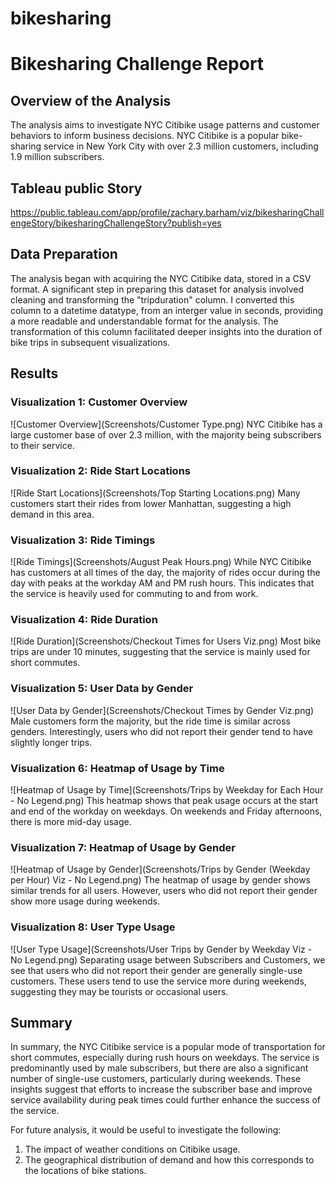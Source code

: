 # bikesharing

# Bikesharing Challenge Report

## Overview of the Analysis
The analysis aims to investigate NYC Citibike usage patterns and customer behaviors to inform business decisions. NYC Citibike is a popular bike-sharing service in New York City with over 2.3 million customers, including 1.9 million subscribers.

## Tableau public Story
https://public.tableau.com/app/profile/zachary.barham/viz/bikesharingChallengeStory/bikesharingChallengeStory?publish=yes

## Data Preparation

The analysis began with acquiring the NYC Citibike data, stored in a CSV format. A significant step in preparing this dataset for analysis involved cleaning and transforming the "tripduration" column. I converted this column to a datetime datatype, from an interger value in seconds, providing a more readable and understandable format for the analysis. The transformation of this column facilitated deeper insights into the duration of bike trips in subsequent visualizations.

## Results

### Visualization 1: Customer Overview
![Customer Overview](Screenshots/Customer Type.png)
NYC Citibike has a large customer base of over 2.3 million, with the majority being subscribers to their service. 

### Visualization 2: Ride Start Locations
![Ride Start Locations](Screenshots/Top Starting Locations.png)
Many customers start their rides from lower Manhattan, suggesting a high demand in this area.

### Visualization 3: Ride Timings
![Ride Timings](Screenshots/August Peak Hours.png)
While NYC Citibike has customers at all times of the day, the majority of rides occur during the day with peaks at the workday AM and PM rush hours. This indicates that the service is heavily used for commuting to and from work.

### Visualization 4: Ride Duration
![Ride Duration](Screenshots/Checkout Times for Users Viz.png)
Most bike trips are under 10 minutes, suggesting that the service is mainly used for short commutes.

### Visualization 5: User Data by Gender
![User Data by Gender](Screenshots/Checkout Times by Gender Viz.png)
Male customers form the majority, but the ride time is similar across genders. Interestingly, users who did not report their gender tend to have slightly longer trips.

### Visualization 6: Heatmap of Usage by Time
![Heatmap of Usage by Time](Screenshots/Trips by Weekday for Each Hour - No Legend.png)
This heatmap shows that peak usage occurs at the start and end of the workday on weekdays. On weekends and Friday afternoons, there is more mid-day usage.

### Visualization 7: Heatmap of Usage by Gender
![Heatmap of Usage by Gender](Screenshots/Trips by Gender (Weekday per Hour) Viz - No Legend.png)
The heatmap of usage by gender shows similar trends for all users. However, users who did not report their gender show more usage during weekends.

### Visualization 8: User Type Usage
![User Type Usage](Screenshots/User Trips by Gender by Weekday Viz - No Legend.png)
Separating usage between Subscribers and Customers, we see that users who did not report their gender are generally single-use customers. These users tend to use the service more during weekends, suggesting they may be tourists or occasional users.

## Summary

In summary, the NYC Citibike service is a popular mode of transportation for short commutes, especially during rush hours on weekdays. The service is predominantly used by male subscribers, but there are also a significant number of single-use customers, particularly during weekends. These insights suggest that efforts to increase the subscriber base and improve service availability during peak times could further enhance the success of the service.

For future analysis, it would be useful to investigate the following:

1. The impact of weather conditions on Citibike usage.
2. The geographical distribution of demand and how this corresponds to the locations of bike stations.
